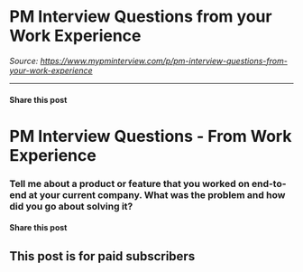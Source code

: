 # PM Interview Questions from your Work Experience

*Source: https://www.mypminterview.com/p/pm-interview-questions-from-your-work-experience*

---

#### Share this post

# PM Interview Questions - From Work Experience

### Tell me about a product or feature that you worked on end-to-end at your current company. What was the problem and how did you go about solving it?

#### Share this post

## This post is for paid subscribers

